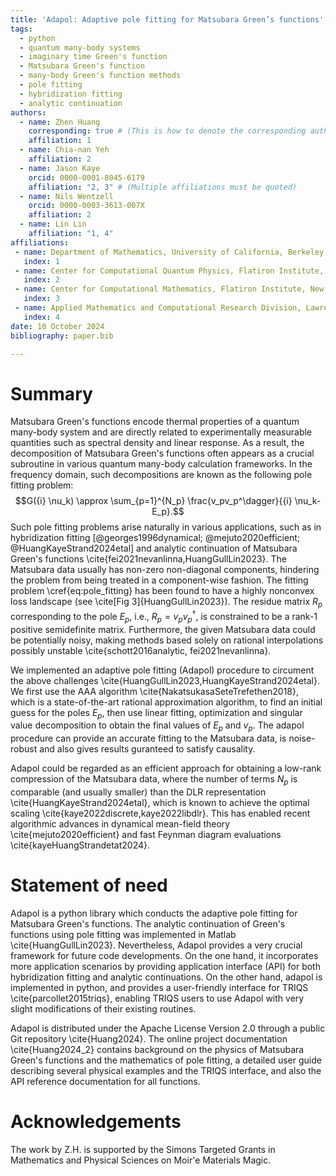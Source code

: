```yaml
---
title: 'Adapol: Adaptive pole fitting for Matsubara Green’s functions'
tags:
  - python
  - quantum many-body systems
  - imaginary time Green's function
  - Matsubara Green's function
  - many-body Green's function methods
  - pole fitting
  - hybridization fitting
  - analytic continuation
authors:
  - name: Zhen Huang
    corresponding: true # (This is how to denote the corresponding author)
    affiliation: 1
  - name: Chia-nan Yeh
    affiliation: 2
  - name: Jason Kaye
    orcid: 0000-0001-8045-6179
    affiliation: "2, 3" # (Multiple affiliations must be quoted)
  - name: Nils Wentzell
    orcid: 0000-0003-3613-007X
    affiliation: 2
  - name: Lin Lin
    affiliation: "1, 4"
affiliations:
 - name: Department of Mathematics, University of California, Berkeley, California, 94720, USA
   index: 1
 - name: Center for Computational Quantum Physics, Flatiron Institute, New York, NY 10010, USA
   index: 2
 - name: Center for Computational Mathematics, Flatiron Institute, New York, NY 10010, USA
   index: 3
 - name: Applied Mathematics and Computational Research Division, Lawrence Berkeley National Laboratory, Berkeley, California 94720, USA
   index: 4
date: 10 October 2024
bibliography: paper.bib

---
```


# Summary

Matsubara Green's functions encode thermal properties of a quantum many-body system and are directly related to experimentally measurable quantities such as  spectral density and linear response.
As a result, the decomposition of Matsubara Green's functions often appears as a crucial subroutine in various quantum many-body calculation frameworks.
In the frequency domain, such decompositions are known as the following pole fitting problem:
$$G({i} \nu_k) \approx \sum_{p=1}^{N_p} \frac{v_pv_p^\dagger}{{i} \nu_k-E_p}.$$
Such pole fitting problems arise naturally in various applications, such as in hybridization fitting [@georges1996dynamical; @mejuto2020efficient; @HuangKayeStrand2024etal] and analytic continuation of Matsubara Green's functions \cite{fei2021nevanlinna,HuangGullLin2023}.
The Matsubara data usually has non-zero non-diagonal components, hindering the problem from being treated in a component-wise fashion.
The fitting problem \cref{eq:pole_fitting} has been found to have a highly nonconvex loss landscape (see \cite[Fig 3]{HuangGullLin2023}). The residue matrix $R_p$ corresponding to the pole $E_p$, i.e., $R_p = v_pv_p^\dagger$, is constrained to be a rank-1 positive semidefinite matrix. Furthermore, the given Matsubara data could be potentially noisy, making methods based solely on rational interpolations possibly unstable \cite{schott2016analytic, fei2021nevanlinna}.

We implemented an adaptive pole fitting (Adapol) procedure to circument the above challenges \cite{HuangGullLin2023,HuangKayeStrand2024etal}.
We first use the AAA algorithm \cite{NakatsukasaSeteTrefethen2018}, which is a state-of-the-art rational approximation algorithm, to find an initial guess for the poles $E_p$, then use linear fitting, optimization and singular value decomposition to obtain the final values of $E_p$ and $v_p$.
The adapol procedure can provide an accurate fitting to the Matsubara data, is noise-robust and also gives  results guranteed to satisfy causality.

Adapol could be regarded as an efficient approach for obtaining a low-rank compression of the Matsubara data, where the number of terms $N_p$ is comparable (and usually smaller) than the DLR representation \cite{HuangKayeStrand2024etal}, which is known to achieve the optimal scaling \cite{kaye2022discrete,kaye2022libdlr}. This has enabled recent algorithmic advances in dynamical mean-field theory \cite{mejuto2020efficient} and fast Feynman diagram evaluations \cite{kayeHuangStrandetat2024}.

# Statement of need

Adapol is a python library which conducts the adaptive pole fitting for Matsubara Green's functions. 
The analytic continuation of Green's functions using pole fitting was implemented in Matlab \cite{HuangGullLin2023}.
Nevertheless, Adapol provides a very crucial framework for future code developments. On the one hand, it incorporates more application scenarios by providing application interface (API) for both hybridization fitting and analytic continuations. On the other hand, 
adapol is implemented in python, and provides a user-friendly interface for TRIQS \cite{parcollet2015triqs}, enabling TRIQS users to use Adapol with very slight modifications of their existing routines.

Adapol is distributed under the Apache License Version 2.0 through a public Git repository
\cite{Huang2024}. The online project documentation \cite{Huang2024_2} contains  background on the physics of Matsubara Green's functions and the mathematics of pole fitting, a detailed user guide describing several physical examples and the TRIQS interface, and also the API reference documentation for all functions. 

# Acknowledgements

The work by Z.H. is supported by the Simons Targeted Grants in Mathematics and Physical Sciences on Moir\'e Materials Magic.
